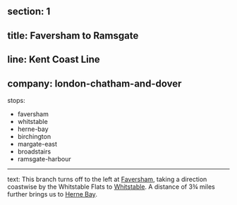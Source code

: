 ﻿section: 1
----
title: Faversham to Ramsgate
----
line: Kent Coast Line
----
company: london-chatham-and-dover
----
stops:
- faversham
- whitstable
- herne-bay
- birchington
- margate-east
- broadstairs
- ramsgate-harbour
----
text: This branch turns off to the left at [Faversham](/stations/faversham), taking a direction coastwise by the Whitstable Flats to [Whitstable](/stations/whitstable). A distance of 3¾ miles further brings us to [Herne Bay](/stations/herne-bay).
